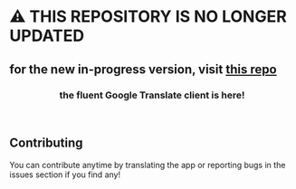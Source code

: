 # ⚠️ THIS REPOSITORY IS NO LONGER UPDATED
## for the new in-progress version, visit [this repo](https://github.com/shef3r/Transhef)


<h3 align=center>the fluent Google Translate client is here!</h3><br>

## Contributing
You can contribute anytime by translating the app or reporting bugs in the issues section if you find any!
